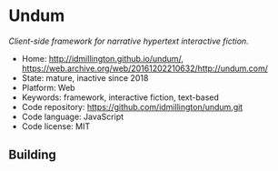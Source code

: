 # Undum

_Client-side framework for narrative hypertext interactive fiction._

- Home: http://idmillington.github.io/undum/, https://web.archive.org/web/20161202210632/http://undum.com/
- State: mature, inactive since 2018
- Platform: Web
- Keywords: framework, interactive fiction, text-based
- Code repository: https://github.com/idmillington/undum.git
- Code language: JavaScript
- Code license: MIT

## Building
